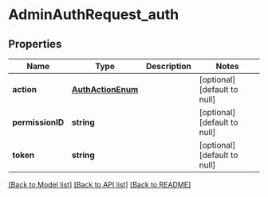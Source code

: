 # AdminAuthRequest_auth

## Properties
Name | Type | Description | Notes
------------ | ------------- | ------------- | -------------
**action** | [**AuthActionEnum**](AuthActionEnum.md) |  | [optional] [default to null]
**permissionID** | **string** |  | [optional] [default to null]
**token** | **string** |  | [optional] [default to null]

[[Back to Model list]](../README.md#documentation-for-models) [[Back to API list]](../README.md#documentation-for-api-endpoints) [[Back to README]](../README.md)


